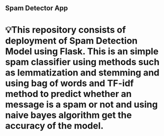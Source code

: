## Spam Detector App
# 💡This repository consists of deployment of Spam Detection Model using Flask. This is an simple spam classifier using methods such as lemmatization and stemming and using bag of words and TF-idf method to predict whether an message is a spam or not and using naive bayes algorithm get the accuracy of the model.
